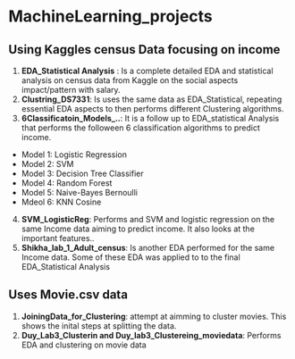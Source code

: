 # MachineLearning_projects
## Using Kaggles census Data focusing on income
  1. **EDA_Statistical Analysis** : Is a complete detailed EDA and statistical analysis on census data from Kaggle on the social aspects impact/pattern with salary.
  2. **Clustring_DS7331**: Is uses the same data as EDA_Statistical, repeating essential EDA aspects to then performs different Clustering algorithms.
  3. **6Classificatoin_Models_..**: It is a follow up to EDA_statistical Analysis that performs the folloween 6 classification algorithms to predict income.
- Model 1: Logistic Regression
- Model 2: SVM
- Model 3: Decision Tree Classifier
- Model 4: Random Forest
- Model 5: Naive-Bayes Bernoulli
- Mdeol 6: KNN Cosine
  
4. **SVM_LogisticReg**: Performs and SVM and logistic regression on the same Income data aiming to predict income. It also looks at the important features..
5. **Shikha_lab_1_Adult_census**: Is another EDA performed for the same Income data. Some of these EDA was applied to to the final EDA_Statistical Analysis

## Uses Movie.csv data
  1. **JoiningData_for_Clustering**: attempt at aimming to cluster movies. This shows the inital steps at splitting the data.
  2. **Duy_Lab3_Clusterin and Duy_lab3_Clustereing_moviedata**: Performs EDA and clustering on movie data
